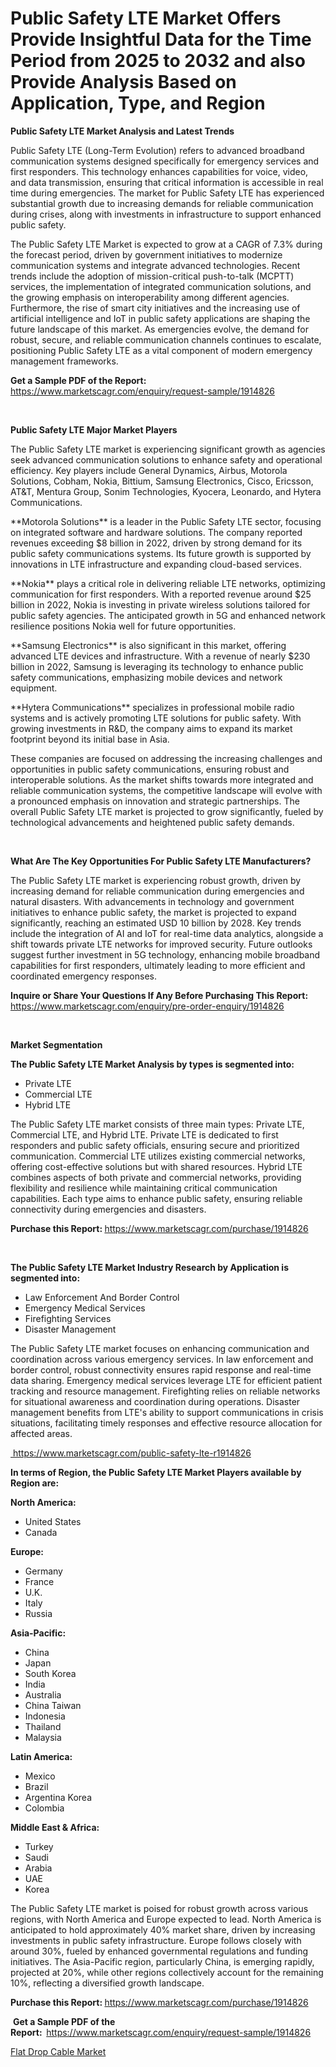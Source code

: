 <p><h1>Public Safety LTE Market Offers Provide Insightful Data for the Time Period from 2025 to 2032 and also Provide Analysis Based on Application, Type, and Region</h1></p><p><strong>Public Safety LTE Market Analysis and Latest Trends</strong></p>
<p><p>Public Safety LTE (Long-Term Evolution) refers to advanced broadband communication systems designed specifically for emergency services and first responders. This technology enhances capabilities for voice, video, and data transmission, ensuring that critical information is accessible in real time during emergencies. The market for Public Safety LTE has experienced substantial growth due to increasing demands for reliable communication during crises, along with investments in infrastructure to support enhanced public safety.</p><p>The Public Safety LTE Market is expected to grow at a CAGR of 7.3% during the forecast period, driven by government initiatives to modernize communication systems and integrate advanced technologies. Recent trends include the adoption of mission-critical push-to-talk (MCPTT) services, the implementation of integrated communication solutions, and the growing emphasis on interoperability among different agencies. Furthermore, the rise of smart city initiatives and the increasing use of artificial intelligence and IoT in public safety applications are shaping the future landscape of this market. As emergencies evolve, the demand for robust, secure, and reliable communication channels continues to escalate, positioning Public Safety LTE as a vital component of modern emergency management frameworks.</p></p>
<p><strong>Get a Sample PDF of the Report:&nbsp;</strong> <a href="https://www.marketscagr.com/enquiry/request-sample/1914826?utm_campaign=1097&utm_medium=2&utm_source=Github&utm_content=ia&utm_term=15022025&utm_id=public-safety-lte">https://www.marketscagr.com/enquiry/request-sample/1914826</a></p>
<p>&nbsp;</p>
<p><strong>Public Safety LTE Major Market Players</strong></p>
<p><p>The Public Safety LTE market is experiencing significant growth as agencies seek advanced communication solutions to enhance safety and operational efficiency. Key players include General Dynamics, Airbus, Motorola Solutions, Cobham, Nokia, Bittium, Samsung Electronics, Cisco, Ericsson, AT&T, Mentura Group, Sonim Technologies, Kyocera, Leonardo, and Hytera Communications.</p><p>**Motorola Solutions** is a leader in the Public Safety LTE sector, focusing on integrated software and hardware solutions. The company reported revenues exceeding $8 billion in 2022, driven by strong demand for its public safety communications systems. Its future growth is supported by innovations in LTE infrastructure and expanding cloud-based services.</p><p>**Nokia** plays a critical role in delivering reliable LTE networks, optimizing communication for first responders. With a reported revenue around $25 billion in 2022, Nokia is investing in private wireless solutions tailored for public safety agencies. The anticipated growth in 5G and enhanced network resilience positions Nokia well for future opportunities.</p><p>**Samsung Electronics** is also significant in this market, offering advanced LTE devices and infrastructure. With a revenue of nearly $230 billion in 2022, Samsung is leveraging its technology to enhance public safety communications, emphasizing mobile devices and network equipment.</p><p>**Hytera Communications** specializes in professional mobile radio systems and is actively promoting LTE solutions for public safety. With growing investments in R&D, the company aims to expand its market footprint beyond its initial base in Asia.</p><p>These companies are focused on addressing the increasing challenges and opportunities in public safety communications, ensuring robust and interoperable solutions. As the market shifts towards more integrated and reliable communication systems, the competitive landscape will evolve with a pronounced emphasis on innovation and strategic partnerships. The overall Public Safety LTE market is projected to grow significantly, fueled by technological advancements and heightened public safety demands.</p></p>
<p>&nbsp;</p>
<p><strong>What Are The Key Opportunities For Public Safety LTE Manufacturers?</strong></p>
<p><p>The Public Safety LTE market is experiencing robust growth, driven by increasing demand for reliable communication during emergencies and natural disasters. With advancements in technology and government initiatives to enhance public safety, the market is projected to expand significantly, reaching an estimated USD 10 billion by 2028. Key trends include the integration of AI and IoT for real-time data analytics, alongside a shift towards private LTE networks for improved security. Future outlooks suggest further investment in 5G technology, enhancing mobile broadband capabilities for first responders, ultimately leading to more efficient and coordinated emergency responses.</p></p>
<p><strong>Inquire or Share Your Questions If Any Before Purchasing This Report:</strong> <a href="https://www.marketscagr.com/enquiry/pre-order-enquiry/1914826?utm_campaign=1097&utm_medium=2&utm_source=Github&utm_content=ia&utm_term=15022025&utm_id=public-safety-lte">https://www.marketscagr.com/enquiry/pre-order-enquiry/1914826</a></p>
<p>&nbsp;</p>
<p><strong>Market Segmentation</strong></p>
<p><strong>The Public Safety LTE Market Analysis by types is segmented into:</strong></p>
<p><ul><li>Private LTE</li><li>Commercial LTE</li><li>Hybrid LTE</li></ul></p>
<p><p>The Public Safety LTE market consists of three main types: Private LTE, Commercial LTE, and Hybrid LTE. Private LTE is dedicated to first responders and public safety officials, ensuring secure and prioritized communication. Commercial LTE utilizes existing commercial networks, offering cost-effective solutions but with shared resources. Hybrid LTE combines aspects of both private and commercial networks, providing flexibility and resilience while maintaining critical communication capabilities. Each type aims to enhance public safety, ensuring reliable connectivity during emergencies and disasters.</p></p>
<p><strong>Purchase this Report:&nbsp;</strong><a href="https://www.marketscagr.com/purchase/1914826?utm_campaign=1097&utm_medium=2&utm_source=Github&utm_content=ia&utm_term=15022025&utm_id=public-safety-lte">https://www.marketscagr.com/purchase/1914826</a></p>
<p>&nbsp;</p>
<p><strong>The Public Safety LTE Market Industry Research by Application is segmented into:</strong></p>
<p><ul><li>Law Enforcement And Border Control</li><li>Emergency Medical Services</li><li>Firefighting Services</li><li>Disaster Management</li></ul></p>
<p><p>The Public Safety LTE market focuses on enhancing communication and coordination across various emergency services. In law enforcement and border control, robust connectivity ensures rapid response and real-time data sharing. Emergency medical services leverage LTE for efficient patient tracking and resource management. Firefighting relies on reliable networks for situational awareness and coordination during operations. Disaster management benefits from LTE's ability to support communications in crisis situations, facilitating timely responses and effective resource allocation for affected areas.</p></p>
<p><a href="https://www.marketscagr.com/public-safety-lte-r1914826?utm_campaign=1097&utm_medium=2&utm_source=Github&utm_content=ia&utm_term=15022025&utm_id=public-safety-lte">&nbsp;https://www.marketscagr.com/public-safety-lte-r1914826</a></p>
<p><strong>In terms of Region, the Public Safety LTE Market Players available by Region are:</strong></p>
<p>
    <p> <strong> North America: </strong>
        <ul>
            <li>United States</li>
            <li>Canada</li>
        </ul>
        </p> 
    <p> <strong> Europe: </strong>
        <ul>
            <li>Germany</li>
            <li>France</li>
            <li>U.K.</li>
            <li>Italy</li>
            <li>Russia</li>
        </ul>
        </p> 
    <p> <strong> Asia-Pacific: </strong>
        <ul>
            <li>China</li>
            <li>Japan</li>
            <li>South Korea</li>
            <li>India</li>
            <li>Australia</li>
            <li>China Taiwan</li>
            <li>Indonesia</li>
            <li>Thailand</li>
            <li>Malaysia</li>
        </ul>
        </p> 
    <p> <strong> Latin America: </strong>
        <ul>
            <li>Mexico</li>
            <li>Brazil</li>
            <li>Argentina Korea</li>
            <li>Colombia</li>
        </ul>
        </p> 
    <p> <strong> Middle East & Africa: </strong>
        <ul>
            <li>Turkey</li>
            <li>Saudi</li>
            <li>Arabia</li>
            <li>UAE</li>
            <li>Korea</li>
        </ul>
    </p>
    </p>
<p><p>The Public Safety LTE market is poised for robust growth across various regions, with North America and Europe expected to lead. North America is anticipated to hold approximately 40% market share, driven by increasing investments in public safety infrastructure. Europe follows closely with around 30%, fueled by enhanced governmental regulations and funding initiatives. The Asia-Pacific region, particularly China, is emerging rapidly, projected at 20%, while other regions collectively account for the remaining 10%, reflecting a diversified growth landscape.</p></p>
<p><strong>Purchase this Report: </strong><a href="https://www.marketscagr.com/purchase/1914826?utm_campaign=1097&utm_medium=2&utm_source=Github&utm_content=ia&utm_term=15022025&utm_id=public-safety-lte">https://www.marketscagr.com/purchase/1914826</a></p>
<p>&nbsp;<strong>Get a Sample PDF of the Report:&nbsp;&nbsp;</strong><a href="https://www.marketscagr.com/enquiry/request-sample/1914826?utm_campaign=1097&utm_medium=2&utm_source=Github&utm_content=ia&utm_term=15022025&utm_id=public-safety-lte">https://www.marketscagr.com/enquiry/request-sample/1914826</a></p>
<p><strong></strong></p>
<p><p><a href="https://github.com/yoshih12/Market-Research-Report-List-4/blob/main/flat-drop-cable-market.md?utm_campaign=1097&utm_medium=2&utm_source=Github&utm_content=ia&utm_term=15022025&utm_id=public-safety-lte">Flat Drop Cable Market</a></p></p>
